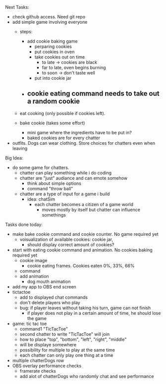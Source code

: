 Next Tasks:
- check github access. Need git repo
- add simple game involving everyone
    - steps:
        - add cookie baking game
            - perparing cookies
            - put cookies in oven
            - take cookies out on time
                - to late -> cookies are black 
                - far to late, oven begins burning
                - to soon -> don't taste well
            - put into cookie jar
        - cookie eating command needs to take out a random cookie
            - 
            
    - eat cooking (only possible if cookies left).
    - bake cookie (takes some effort)
        - mini game where the ingredients have to be put in?
        - baked cookies are for every chatter
- outfits. Dogs can wear clothing. Store choices for chatters even when leaving

Big Idea:
- do some game for chatters.
    - chatter can play something while i do coding
    - chatter are "just" audiance and can emote somehow
        - think about simple options
        - command "throw ball"
    - chatter are a type of input for a game i build
        - idea: chatSim
            - each chatter becomes a citizen of a game world
                - moves mostly by itself but chatter can influence somethings


Tasks done today:
- make bake cookie command and cookie counter. No game required yet
    - voisualization of available cookies: cookie jar, 
        - should display correct amount of cookies?
- start with eating cookie command and animation. No cookies baking required yet
    - cookie image
        - cookie eating frames. Cookies eaten 0%, 33%, 66%
    - command
    - add animation
        - dog mouth animation
- add my app to OBS end screen
- tictactoe
    - add to displayed chat commands
    - don't delete players who play 
    - bug: if player leaves without taking his turn, game can not finish
        - if player does not play in a certain amount of time, he should lose the game
- game: tic tac toe
    - command1 "TicTacToe"
    - second chatter to write "TicTacToe" will join
    - how to place "top", "bottom", "left", "right", "middle"
    - will be displaye somewhere
    - possibility for multiple to play at the same time
    - each chatter can only play one thing at a time
- multiple chatterDogs row
- OBS overlay performance checks
    - framerate checks
    - add alot of chatterDogs who randomly chat and see performance

